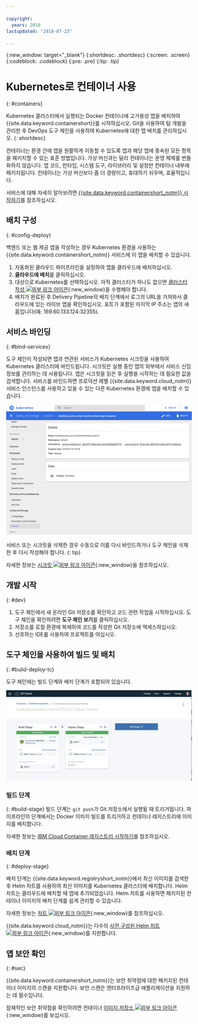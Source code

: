 ```yaml
---

copyright:
  years: 2018
lastupdated: "2018-07-23"

---
```

{:new_window: target="_blank"}
{:shortdesc: .shortdesc}
{:screen: .screen}
{:codeblock: .codeblock}
{:pre: .pre}
{:tip: .tip}

# Kubernetes로 컨테이너 사용
{: #containers}

Kubernetes 클러스터에서 실행되는 Docker 컨테이너에 고가용성 앱을 배치하여 {{site.data.keyword.containershort}}를 시작하십시오. Git을 사용하여 팀 개발을 관리한 후 DevOps 도구 체인을 사용하여 Kubernetes에 대한 앱 배치를 관리하십시오.
{: shortdesc}

컨테이너는 환경 간에 앱을 원활하게 이동할 수 있도록 앱과 해당 앱에 종속된 모든 항목을 패키지할 수 있는 표준 방법입니다. 가상 머신과는 달리 컨테이너는 운영 체제를 번들화하지 않습니다. 앱 코드, 런타임, 시스템 도구, 라이브러리 및 설정만 컨테이너 내부에 패키지됩니다. 컨테이너는 가상 머신보다 좀 더 경량이고, 휴대하기 쉬우며, 효율적입니다.

서비스에 대해 자세히 알아보려면 [{{site.data.keyword.containershort_notm}} 시작하기](/docs/containers/container_index.html#container_index)를 참조하십시오.

## 배치 구성
{: #config-deploy}

백엔드 또는 웹 제공 앱을 작성하는 경우 Kubernetes 환경을 사용하는 {{site.data.keyword.containershort_notm}} 서비스에 이 앱을 배치할 수 있습니다.

1. 자동화된 클라우드 파이프라인을 설정하여 앱을 클라우드에 배치하십시오.
2. **클라우드에 배치**를 클릭하십시오.
3. 대상으로 Kubernetes를 선택하십시오. 아직 클러스터가 하나도 없으면 [클러스터 작성 ![외부 링크 아이콘](../../icons/launch-glyph.svg "외부 링크 아이콘")](https://console.bluemix.net/containers-kubernetes/catalog/cluster/create){:new_window}을 수행해야 합니다.
4. 배치가 완료된 후 Delivery Pipeline의 배치 단계에서 로그의 URL을 가져와서 클라우드에 있는 라이브 앱을 확인하십시오. 포트가 포함된 마지막 IP 주소는 앱의 새 홈입니다(예: 169.60.133.124:32355).

## 서비스 바인딩
{: #bind-services}

도구 체인이 작성되면 앱과 연관된 서비스가 Kubernetes 시크릿을 사용하여 Kubernetes 클러스터에 바인드됩니다. 시크릿은 실행 중인 앱의 외부에서 서비스 신임 정보를 관리하는 데 사용됩니다. 앱은 시크릿을 읽은 후 실행을 시작하는 데 필요한 값을 검색합니다. 서비스를 바인드하면 프로덕션 레벨 {{site.data.keyword.cloud_notm}} 서비스 인스턴스를 사용하고 있을 수 있는 다른 Kubernetes 환경에 앱을 배치할 수 있습니다.

![도구 체인 보기](images/kubesecrets.png)

서비스 또는 시크릿을 삭제한 경우 수동으로 이를 다시 바인드하거나 도구 체인을 삭제한 후 다시 작성해야 합니다.
{: tip}

자세한 정보는 [시크릿 ![외부 링크 아이콘](../../icons/launch-glyph.svg "외부 링크 아이콘")](https://kubernetes.io/docs/concepts/configuration/secret/){:new_window}을 참조하십시오.

## 개발 시작
{: #dev}

1. 도구 체인에서 새 온라인 Git 저장소를 확인하고 코드 관련 작업을 시작하십시오. 도구 체인을 확인하려면 **도구 체인 보기**를 클릭하십시오.
2. 저장소를 로컬 환경에 복제하여 코드를 작성한 Git 저장소에 액세스하십시오. 
3. 선호하는 IDE를 사용하여 프로젝트를 여십시오. 

## 도구 체인을 사용하여 빌드 및 배치
{: #bulid-deploy-tc}

도구 체인에는 빌드 단계와 배치 단계가 포함되어 있습니다. 

![도구 체인 보기](images/deploytoolchain.png)

### 빌드 단계
{: #build-stage}
빌드 단계는 `git push`가 Git 저장소에서 실행될 때 트리거됩니다. 파이프라인의 단계에서는 Docker 이미지 빌드를 트리거하고 컨테이너 레지스트리에 이미지를 배치합니다.

자세한 정보는 [IBM Cloud Container 레지스트리 시작하기](/docs/services/Registry/index.html#index)를 참조하십시오.

### 배치 단계
{: #deploy-stage}

배치 단계는 {{site.data.keyword.registryshort_notm}}에서 최신 이미지를 검색한 후 Helm 차트를 사용하여 최신 이미지를 Kubernetes 클러스터에 배치합니다. Helm 차트는 클라우드에 배치할 때 앱에 추가되었습니다. Helm 차트를 사용하면 패키지된 컨테이너 이미지의 배치 단계를 쉽게 관리할 수 있습니다.

자세한 정보는 [차트 ![외부 링크 아이콘](../../icons/launch-glyph.svg "외부 링크 아이콘")](https://docs.helm.sh/developing_charts/){:new_window}를 참조하십시오.

{{site.data.keyword.cloud_notm}}는 다수의 [사전 구성된 Helm 차트 ![외부 링크 아이콘](../../icons/launch-glyph.svg "외부 링크 아이콘")](https://console.bluemix.net/containers-kubernetes/solutions/helm-charts){:new_window}를 지원합니다.

## 앱 보안 확인
{: #sec}

{{site.data.keyword.containershort_notm}}는 보안 취약점에 대한 패키지된 컨테이너 이미지의 스캔을 지원합니다. 보안 스캔은 엔터프라이즈급 애플리케이션을 지원하는 데 필수입니다.

잠재적인 보안 취약점을 확인하려면 컨테이너 [이미지 저장소 ![외부 링크 아이콘](../../icons/launch-glyph.svg "외부 링크 아이콘")](https://console.bluemix.net/containers-kubernetes/registry/private){:new_window}를 보십시오.

